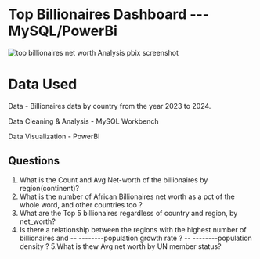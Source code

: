 # Top Billionaires Dashboard --- MySQL/PowerBi
![top billionaires net worth Analysis pbix screenshot](https://github.com/user-attachments/assets/1dc3c7cb-bcba-4e9c-bc67-e1f3cbe418ce)

# Data Used

Data - Billionaires data by country from the year 2023 to 2024.

Data Cleaning & Analysis - MySQL Workbench

Data Visualization - PowerBI

## Questions 
1. What is the Count and Avg Net-worth of the billionaires by region(continent)?
2. What is the number of African Billionaires net worth as a pct of the whole word, and other countries too ?
3. What are the Top 5 billionaires regardless of country and region, by net_worth?
4.  Is there a relationship between the regions with the highest number of billionaires and 
  -- --------population growth rate ?
  -- --------population density ?
5.What is thew Avg net worth by UN member status?
